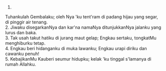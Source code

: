 1.
Tuhankulah Gembalaku; oleh Nya 'ku tent'ram di padang
hijau yang segar, di pinggir air tenang.
<br>
2.
Jiwaku disegarkanNya dan kar'na namaNya ditunjukkanNya
jalanku yang lurus dan baka.
<br>
3.
Tak usah takut hatiku di jurang maut gelap; Engkau sertaku,
tongkatMu menghiburku tetap.
<br>
4.
Engkau beri hidanganku di muka lawanku; Engkau urapi
diriku dan cawanku penuh!
<br>
5.
KebajikanMu Kauberi seumur hidupku; kelak 'ku tinggal
s'lamanya di rumah Allahku.
